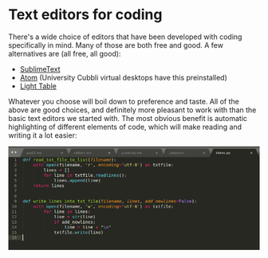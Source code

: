 # Text editors for coding

There's a wide choice of editors that have been developed with coding specifically in mind. Many of those are both free and good. A few alternatives are (all free, all good):

* [SublimeText](https://www.sublimetext.com/)
* [Atom](https://atom.io/) (University Cubbli virtual desktops have this preinstalled)
* [Light Table](http://lighttable.com/)

Whatever you choose will boil down to preference and taste. All of the above are good choices, and definitely more pleasant to work with than the basic text editors we started with. The most obvious benefit is automatic highlighting of different elements of code, which will make reading and writing it a lot easier:

![Screenshot of SublimeText3](./sublime-python.png "Editing Python code in SublimeText")
